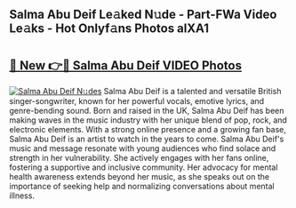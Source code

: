 ## Salma Abu Deif Le𝚊ked N𝚞de - Part-FWa Video Le𝚊ks - Hot Onlyf𝚊ns Photos alXA1

# <h2><a href="http://ab99350.deff.icu/?id=Salma+Abu+Deif">🔗 New 👉🔴 Salma Abu Deif VIDEO Photos</a></h2>

[![Salma Abu Deif N𝚞des](https://i.imgur.com/rIISA9y.gif)](http://ab99350.deff.icu/?id=Salma+Abu+Deif)
Salma Abu Deif is a talented and versatile British singer-songwriter, known for her powerful vocals, emotive lyrics, and genre-bending sound. Born and raised in the UK, Salma Abu Deif has been making waves in the music industry with her unique blend of pop, rock, and electronic elements. With a strong online presence and a growing fan base, Salma Abu Deif is an artist to watch in the years to come. Salma Abu Deif's music and message resonate with young audiences who find solace and strength in her vulnerability. She actively engages with her fans online, fostering a supportive and inclusive community. Her advocacy for mental health awareness extends beyond her music, as she speaks out on the importance of seeking help and normalizing conversations about mental illness.

